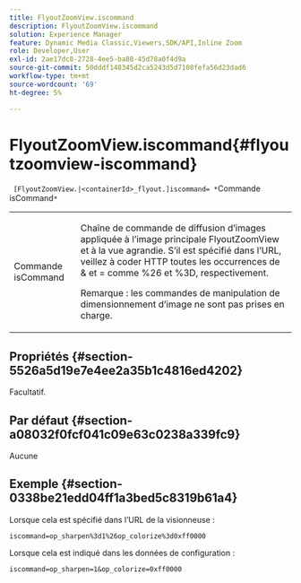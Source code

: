 ```yaml
---
title: FlyoutZoomView.iscommand
description: FlyoutZoomView.iscommand
solution: Experience Manager
feature: Dynamic Media Classic,Viewers,SDK/API,Inline Zoom
role: Developer,User
exl-id: 2ae17dc8-2728-4ee5-ba88-45d78a0f4d9a
source-git-commit: 50dddf148345d2ca5243d5d7108fefa56d23dad6
workflow-type: tm+mt
source-wordcount: '69'
ht-degree: 5%

---
```


# FlyoutZoomView.iscommand{#flyoutzoomview-iscommand}

` [FlyoutZoomView.|<containerId>_flyout.]iscommand= *`Commande isCommand`*`

<table id="table_43A84C1044574A6FAB8CE67D71AAD5EC"> 
 <tbody> 
  <tr> 
   <td colname="col1"> <p> <span class="codeph"><span class="varname"> Commande isCommand</span> </span> </p> </td> 
   <td colname="col2"> <p> </p> <p>Chaîne de commande de diffusion d’images appliquée à l’image principale FlyoutZoomView et à la vue agrandie. S’il est spécifié dans l’URL, veillez à coder HTTP toutes les occurrences de <span class="codeph"> &amp;</span> et = <span class="codeph"></span> comme <span class="codeph"> %26</span> et <span class="codeph"> %3D</span>, respectivement. </p> <p> <p>Remarque : les commandes de manipulation de dimensionnement d’image ne sont pas prises en charge. </p> </p> </td> 
  </tr> 
 </tbody> 
</table>

## Propriétés {#section-5526a5d19e7e4ee2a35b1c4816ed4202}

Facultatif.

## Par défaut {#section-a08032f0fcf041c09e63c0238a339fc9}

Aucune

## Exemple {#section-0338be21edd04ff1a3bed5c8319b61a4}

Lorsque cela est spécifié dans l’URL de la visionneuse :

`iscommand=op_sharpen%3d1%26op_colorize%3d0xff0000`

Lorsque cela est indiqué dans les données de configuration :

`iscommand=op_sharpen=1&op_colorize=0xff0000`
